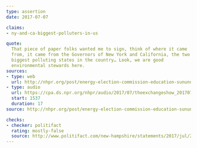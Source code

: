 ```yaml
---
type: assertion
date: 2017-07-07

claims:
- ny-and-ca-biggest-polluters-in-us

quote:
  That piece of paper folks wanted me to sign, think of where it came
  from, it came from the Governors of New York and California, the two
  biggest polluting states in the country… Look, we are good
  environmental stewards here.
sources:
- type: web
  url: http://nhpr.org/post/energy-election-commission-education-sununu-casts-himself-more-pragmatist-politician
- type: audio
  url: https://cpa.ds.npr.org/nhpr/audio/2017/07/theexchangeshow_20170710_08-59-30.mp3
  start: 1537
  duration: 17
source: http://nhpr.org/post/energy-election-commission-education-sununu-casts-himself-more-pragmatist-politician

checks:
- checker: politifact
  rating: mostly-false
  source: http://www.politifact.com/new-hampshire/statements/2017/jul/28/chris-sununu/nh-governor-calls-new-york-california-biggest-poll/
---
```

